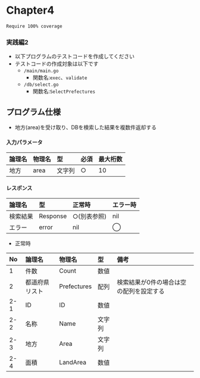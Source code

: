 # Chapter4
`Require 100% coverage`

### 実践編2

- 以下プログラムのテストコードを作成してください
- テストコードの作成対象は以下です
  - `/main/main.go`
    - 関数名:`exec`、`validate`
  - `/db/select.go`
    - 関数名:`SelectPrefectures`

## プログラム仕様
- 地方(area)を受け取り、DBを検索した結果を複数件返却する

#### 入力パラメータ

| 論理名 | 物理名 | 型 | 必須 | 最大桁数 |
|:--|:--|:--|:--|:--|
| 地方 | area | 文字列 | ○ | 10 |

#### レスポンス

| 論理名 | 型 | 正常時 | エラー時 |
|:--|:--|:--|:--|
| 検索結果 | Response | ○(別表参照) | nil |
| エラー | error | nil | ◯ |

- 正常時

| No | 論理名 | 物理名 | 型 | 備考 |
|:--|:--|:--|:--|:--|
| 1 | 件数 | Count | 数値 |  |
| 2 | 都道府県リスト | Prefectures | 配列 | 検索結果が0件の場合は空の配列を設定する |
| 2-1 | ID | ID | 数値 |  |
| 2-2 | 名称 | Name | 文字列 |  |
| 2-3 | 地方 | Area | 文字列 |  |
| 2-4 | 面積 | LandArea | 数値 |  |
